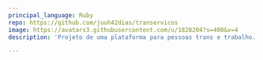 ```yaml
---
principal_language: Ruby
repo: https://github.com/juuh42dias/transervicos
image: https://avatars3.githubusercontent.com/u/1828204?s=400&v=4
description: 'Projeto de uma plataforma para pessoas trans e trabalho. '

---
```


